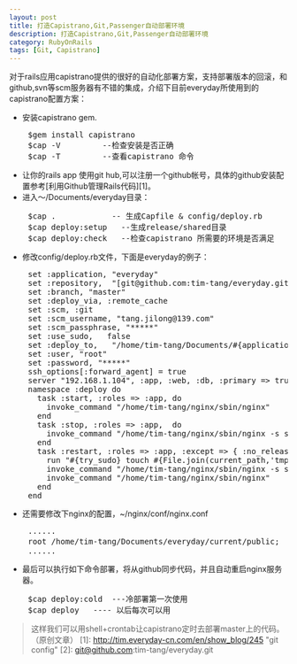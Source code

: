 ```yaml
---
layout: post
title: 打造Capistrano,Git,Passenger自动部署环境
description: 打造Capistrano,Git,Passenger自动部署环境
category: RubyOnRails
tags: [Git, Capistrano]
---
```

对于rails应用capistrano提供的很好的自动化部署方案，支持部署版本的回滚，和github,svn等scm服务器有不错的集成，介绍下目前everyday所使用到的capistrano配置方案：

 - 安装capistrano gem.
<pre>
    $gem install capistrano
    $cap -V         --检查安装是否正确
    $cap -T         --查看capistrano 命令
</pre>
 - 让你的rails app 使用git hub,可以注册一个github帐号，具体的github安装配置参考[利用Github管理Rails代码][1]。
 - 进入～/Documents/everyday目录：
<pre>
    $cap .            -- 生成Capfile & config/deploy.rb
    $cap deploy:setup   --生成release/shared目录
    $cap deploy:check   --检查capistrano 所需要的环境是否满足
</pre>
 - 修改config/deploy.rb文件，下面是everyday的例子：
<pre>
    set :application, "everyday"
    set :repository,  "[git@github.com:tim-tang/everyday.git][2]"
    set :branch, "master"
    set :deploy_via, :remote_cache
    set :scm, :git
    set :scm_username, "tang.jilong@139.com"   
    set :scm_passphrase, "*****"
    set :use_sudo,   false 
    set :deploy_to,   "/home/tim-tang/Documents/#{application}"
    set :user, "root"
    set :password, "*****"
    ssh_options[:forward_agent] = true
    server "192.168.1.104", :app, :web, :db, :primary => true
    namespace :deploy do
      task :start, :roles => :app, do  
        invoke_command "/home/tim-tang/nginx/sbin/nginx"
      end
      task :stop, :roles => :app,  do 
        invoke_command "/home/tim-tang/nginx/sbin/nginx -s stop"
      end
      task :restart, :roles => :app, :except => { :no_release => true } do
        run "#{try_sudo} touch #{File.join(current_path,'tmp','restart.txt')}"
        invoke_command "/home/tim-tang/nginx/sbin/nginx -s stop"
        invoke_command "/home/tim-tang/nginx/sbin/nginx"
      end
    end
</pre>
 - 还需要修改下nginx的配置，~/nginx/conf/nginx.conf
<pre>
    ......
    root /home/tim-tang/Documents/everyday/current/public;  --将原来的部署目录指到current下面。
    ......
</pre>
 - 最后可以执行如下命令部署，将从github同步代码，并且自动重启nginx服务器。
<pre>
    $cap deploy:cold  ---冷部署第一次使用
    $cap deploy   ---- 以后每次可以用
</pre>
> 这样我们可以用shell+crontab让capistrano定时去部署master上的代码。（原创文章）
  [1]: http://tim.everyday-cn.com/en/show_blog/245 "git config"
  [2]: git@github.com:tim-tang/everyday.git
